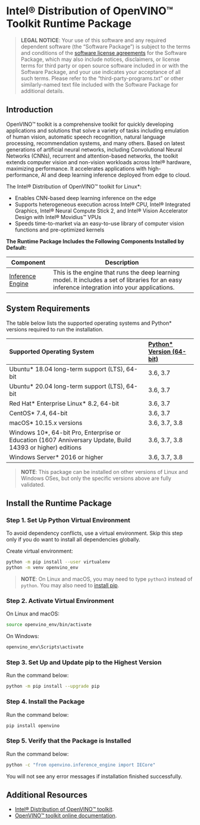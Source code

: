 # Intel® Distribution of OpenVINO™ Toolkit Runtime Package

> **LEGAL NOTICE**: Your use of this software and any required dependent software (the
> “Software Package”) is subject to the terms and conditions of the [software license agreements](https://software.intel.com/en-us/license/eula-for-intel-software-development-products) for the Software Package, which may also include notices, disclaimers, or
> license terms for third party or open source software included in or with the Software Package, and your use indicates your acceptance of all such terms. Please refer to the “third-party-programs.txt” or other similarly-named text file included with the Software Package for additional details.

## Introduction

OpenVINO™ toolkit is a comprehensive toolkit for quickly developing applications and solutions that solve a variety of tasks including emulation of human vision, automatic speech recognition, natural language processing, recommendation systems, and many others. Based on latest generations of artificial neural networks, including Convolutional Neural Networks (CNNs), recurrent and attention-based networks, the toolkit extends computer vision and non-vision workloads across Intel® hardware, maximizing performance. It accelerates applications with high-performance, AI and deep learning inference deployed from edge to cloud.

The Intel® Distribution of OpenVINO™ toolkit for Linux\*:

- Enables CNN-based deep learning inference on the edge
- Supports heterogeneous execution across Intel® CPU, Intel® Integrated Graphics, Intel® Neural Compute Stick 2, and Intel® Vision Accelerator Design with Intel® Movidius™ VPUs
- Speeds time-to-market via an easy-to-use library of computer vision functions and pre-optimized kernels

**The Runtime Package Includes the Following Components Installed by Default:**

| Component                                                                                                   | Description                                                                                                                                    |
| ----------------------------------------------------------------------------------------------------------- | ---------------------------------------------------------------------------------------------------------------------------------------------- |
| [Inference Engine](https://docs.openvinotoolkit.org/latest/openvino_docs_IE_DG_inference_engine_intro.html) | This is the engine that runs the deep learning model. It includes a set of libraries for an easy inference integration into your applications. |

## System Requirements

The table below lists the supported operating systems and Python\* versions required to run the installation.

| Supported Operating System                                                                                  | [Python\* Version (64-bit)](https://www.python.org/) |
| :---------------------------------------------------------------------------------------------------------- | :--------------------------------------------------- |
| Ubuntu\* 18.04 long-term support (LTS), 64-bit                                                              | 3.6, 3.7                                             |
| Ubuntu\* 20.04 long-term support (LTS), 64-bit                                                              | 3.6, 3.7                                             |
| Red Hat* Enterprise Linux* 8.2, 64-bit                                                                      | 3.6, 3.7                                             |
| CentOS\* 7.4, 64-bit                                                                                        | 3.6, 3.7                                             |
| macOS\* 10.15.x versions                                                                                    | 3.6, 3.7, 3.8                                        |
| Windows 10\*, 64-bit Pro, Enterprise or Education (1607 Anniversary Update, Build 14393 or higher) editions | 3.6, 3.7, 3.8                                        |
| Windows Server\* 2016 or higher                                                                             | 3.6, 3.7, 3.8                                        |

> **NOTE**: This package can be installed on other versions of Linux and Windows OSes, but only the specific versions above are fully validated.

## Install the Runtime Package

### Step 1. Set Up Python Virtual Environment

To avoid dependency conflicts, use a virtual environment. Skip this
step only if you do want to install all dependencies globally.

Create virtual environment:

```sh
python -m pip install --user virtualenv
python -m venv openvino_env
```

> **NOTE**: On Linux and macOS, you may need to type `python3` instead of
> `python`. You may also need to [install pip](https://pip.pypa.io/en/stable/installing/).

### Step 2. Activate Virtual Environment

On Linux and macOS:

```sh
source openvino_env/bin/activate
```

On Windows:

```sh
openvino_env\Scripts\activate
```

### Step 3. Set Up and Update pip to the Highest Version

Run the command below:

```sh
python -m pip install --upgrade pip
```

### Step 4. Install the Package

Run the command below: <br>

```sh
pip install openvino
```

### Step 5. Verify that the Package is Installed

Run the command below:

```sh
python -c "from openvino.inference_engine import IECore"
```

You will not see any error messages if installation finished successfully.

## Additional Resources

- [Intel® Distribution of OpenVINO™ toolkit](https://software.intel.com/en-us/openvino-toolkit).
- [OpenVINO™ toolkit online documentation](https://docs.openvinotoolkit.org).
